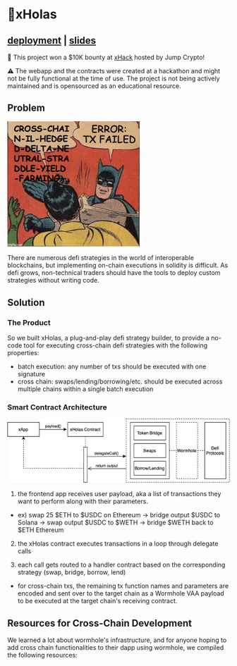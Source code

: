 # 🤞xHolas 
## [deployment](xholas.vercel.app) | [slides](https://docs.google.com/presentation/d/1V0T_K-vqmEk2MqcLvSJt26at3LBLFKhMuJ7ZT80KZeU/edit?usp=sharing)

💸 This project won a $10K bounty at [xHack](https://jumpcrypto.com/xhack/) hosted by Jump Crypto!

⚠️ The webapp and the contracts were created at a hackathon and might not be fully functional at the time of use. The project is not being actively maintained and is opensourced as an educational resource. 

<!-- <img src="https://github.com/xHolas-Pit/.github/blob/main/profile/distractedMeme.jpg?raw=true" width=350> -->

## Problem 

<img src="https://github.com/xHolas-Pit/.github/blob/main/profile/batmanMeme.png?raw=true" width=300>

There are numerous defi strategies in the world of interoperable blockchains, but implementing on-chain executions in solidity is difficult. As defi grows, non-technical traders should have the tools to deploy custom strategies without writing code. 

## Solution 

### The Product

So we built xHolas, a plug-and-play defi strategy builder, to provide a no-code tool for executing cross-chain defi strategies with the following properties: 
* batch execution: any number of txs should be executed with one signature
* cross chain: swaps/lending/borrowing/etc. should be executed across multiple chains within a single batch execution   

### Smart Contract Architecture
<img src="https://github.com/xHolas-Pit/.github/blob/main/profile/xHolasDiagram.png?raw=true" width=1000>

1. the frontend app receives user payload, aka a list of transactions they want to perform along with their parameters. 
  * ex) swap 25 $ETH to $USDC on Ethereum -> bridge output $USDC to Solana -> swap output $USDC to $WETH -> bridge $WETH back to $ETH Ethereum 

2. the xHolas contract executes transactions in a loop through delegate calls

4. each call gets routed to a handler contract based on the corresponding strategy (swap, bridge, borrow, lend)
* for cross-chain txs, the remaining tx function names and parameters are encoded and sent over to the target chain as a Wormhole VAA payload to be executed at the target chain's receiving contract. 

## Resources for Cross-Chain Development 

We learned a lot about wormhole's infrastructure, and for anyone hoping to add cross chain functionalities to their dapp using wormhole, we compiled the following resources: 
